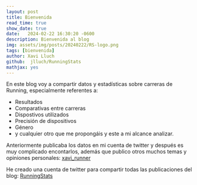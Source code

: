 ```yaml
---
layout: post
title: Bienvenida
read_time: true
show_date: true
date:   2024-02-22 16:30:20 -0600
description: Bienvenida al blog
img: assets/img/posts/20240222/RS-logo.png  
tags: [bienvenida]
author: Xavi Lluch
github:  jlluch/RunningStats
mathjax: yes
---
```


En este blog voy a compartir datos y estadísticas sobre carreras de Running, especialmente referentes a:
- Resultados
- Comparativas entre carreras
- Dispostivos utilizados
- Precisión de dispositivos
- Género
- y cualquier otro que me propongáis y este a mi alcance analizar.

Anteriormente publicaba los datos en mi cuenta de twitter y después es muy complicado encontarlos, además que publico otros muchos temas y opiniones personales: [xavi_runner](https://twitter.com/xavi_runner)

He creado una cuenta de twitter para compartir todas las publicaciones del blog: [RunningStats](https://twitter.com/runningstats0)

